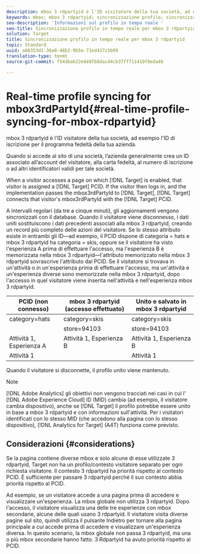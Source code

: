 ```yaml
---
description: mbox 3 rdpartyid è l'ID visitatore della tua società, ad esempio l'ID di iscrizione per il programma fedeltà della tua azienda.
keywords: mbox; mbox 3 rdpartyid; sincronizzazione profilo; sincronizzazione profilo; PCID
seo-description: 'Informazioni sul profilo in tempo reale '
seo-title: Sincronizzazione profilo in tempo reale per mbox 3 rdpartyid in Adobe Target
solution: Target
title: Sincronizzazione profilo in tempo reale per mbox 3 rdpartyid
topic: Standard
uuid: a88353d1-36e8-48b2-9b5e-71ed437c5b99
translation-type: tm+mt
source-git-commit: f54dba622e449fb8dac44cb37ff711419f8eda4b

---
```



# Real-time profile syncing for mbox3rdPartyId{#real-time-profile-syncing-for-mbox-rdpartyid}

mbox 3 rdpartyid è l'ID visitatore della tua società, ad esempio l'ID di iscrizione per il programma fedeltà della tua azienda.

Quando si accede al sito di una società, l’azienda generalmente crea un ID associato all’account del visitatore, alla carta fedeltà, al numero di iscrizione o ad altri identificatori validi per tale società.

When a visitor accesses a page on which [!DNL Target] is enabled, that visitor is assigned a [!DNL Target] PCID. If the visitor then logs in, and the implementation passes the mbox3rdPartyId to [!DNL Target], [!DNL Target] connects that visitor's mbox3rdPartyId with the [!DNL Target] PCID.

A intervalli regolari (da tre a cinque minuti), gli aggiornamenti vengono sincronizzati con il database. Quando il visitatore viene disconnesso, i dati uniti sostituiscono i dati precedenti associati alla mbox 3 rdpartyid, creando un record più completo delle azioni del visitatore. Se lo stesso attributo esiste in entrambi gli ID—ad esempio, il PCID dispone di categoria = hats e mbox 3 rdpartyid ha categoria = skis, oppure se il visitatore ha visto l'esperienza A prima di effettuare l'accesso, ma l'esperienza B è memorizzata nella mbox 3 rdpartyid—l'attributo memorizzato nella mbox 3 rdpartyid sovrascrive l'attributo dal PCID. Se il visitatore si trovava in un'attività o in un'esperienza prima di effettuare l'accesso, ma un'attività e un'esperienza diverse sono memorizzate nella mbox 3 rdpartyid, dopo l'accesso in quel visitatore viene inserita nell'attività e nell'esperienza mbox 3 rdpartyid.

| PCID (non connesso) | mbox 3 rdpartyid (accesso effettuato) | Unito e salvato in mbox 3 rdpartyid |
|---|---|---|
| category=hats | category=skis | category=skis |
|  | store=94103 | store=94103 |
| Attività 1, Esperienza A | Attività 1, Esperienza B | Attività 1, Esperienza B |
| Attività 1 |  | Attività 1 |

Quando il visitatore si disconnette, il profilo unito viene mantenuto.

>[!NOTE]
>
>[!DNL Adobe Analytics] gli obiettivi non vengono tracciati nei casi in cui l' [!DNL Adobe Experience Cloud] ID (MID) cambia (ad esempio, il visitatore cambia dispositivo), anche se [!DNL Target] il profilo potrebbe essere unito in base a mbox 3 rdpartyid e con informazioni sull'attività. Per i visitatori identificati con lo stesso MID (che accedono alla pagina con lo stesso dispositivo), [!DNL Analytics for Target] (A4T) funziona come previsto.

## Considerazioni {#considerations}

Se la pagina contiene diverse mbox e solo alcune di esse utilizzate 3 rdpartyid, Target non ha un profilo/contesto visitatore separato per ogni richiesta visitatore. Il contesto 3 rdpartyid ha priorità rispetto al contesto PCID. È sufficiente per passare 3 rdpartyid perché il suo contesto abbia priorità rispetto al PCID.

Ad esempio, se un visitatore accede a una pagina prima di accedere e visualizzare un'esperienza. La mbox globale non utilizza 3 rdpartyid. Dopo l'accesso, il visitatore visualizza una delle tre esperienze con mbox secondarie, alcune delle quali usano 3 rdpartyid. Il visitatore visita diverse pagine sul sito, quindi utilizza il pulsante Indietro per tornare alla pagina principale a cui accede prima di accedere e visualizzare un'esperienza diversa. In questo scenario, la mbox globale non passa 3 rdpartyid, ma una o più mbox secondarie hanno fatto. 3 Rdpartyid ha avuto priorità rispetto al PCID.

